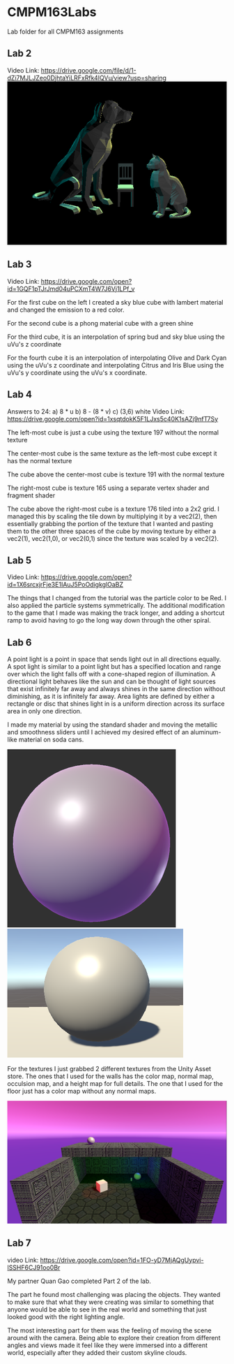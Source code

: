 # CMPM163Labs
Lab folder for all CMPM163 assignments

## Lab 2
Video Link: https://drive.google.com/file/d/1-dZi7MJLJZeo0DjhtaYiLRFxRfk4IQVu/view?usp=sharing
![](lab2/lab2part2.png)

## Lab 3
Video Link: https://drive.google.com/open?id=1GQF1pTJrJmd04uPCXmT4W7J6Vj1LPf_v

For the first cube on the left I created a sky blue cube with lambert material and changed the emission to a red color.

For the second cube is a phong material cube with a green shine

For the third cube, it is an interpolation of spring bud and sky blue using the uVu's z coordinate 

For the fourth cube it is an interpolation of interpolating Olive and Dark Cyan using the uVu's z coordinate and interpolating Citrus and Iris Blue using the uVu's y coordinate using the uVu's x coordinate.

## Lab 4
Answers to 24:
a) 8 * u
b) 8 - (8 * v)
c) (3,6) white
Video Link: https://drive.google.com/open?id=1xsqtdokK5F1LJxs5c40K1sAZj9nfT7Sy

The left-most cube is just a cube using the texture 197 without the normal texture

The center-most cube is the same texture as the left-most cube except it has the normal texture

The cube above the center-most cube is texture 191 with the normal texture

The right-most cube is texture 165 using a separate vertex shader and fragment shader

The cube above the right-most cube is a texture 176 tiled into a 2x2 grid. I managed this by scaling the tile down by multiplying it by a vec2(2), then essentially grabbing the portion of the texture that I wanted and pasting them to the other three spaces of the cube by moving texture by either a vec2(1), vec2(1,0), or vec2(0,1) since the texture was scaled by a vec2(2).

## Lab 5
Video Link: https://drive.google.com/open?id=1X6srcxjrFje3E1IAuJ5PoOdigkglOaBZ

The things that I changed from the tutorial was the particle color to be Red. I also applied the particle systems symmetrically. The additional modification to the game that I made was making the track longer, and adding a shortcut ramp to avoid having to go the long way down through the other spiral. 

## Lab 6
A point light is a point in space that sends light out in all directions equally.
A spot light is similar to a point light but has a specified location and range over which the light falls off with a cone-shaped region of illumination. 
A directional light behaves like the sun and can be thought of light sources that exist infinitely far away and always shines in the same direction without diminishing, as it is infinitely far away.
Area lights are defined by either a rectangle or disc that shines light in is a uniform direction across its surface area in only one direction. 

I made my material by using the standard shader and moving the metallic and smoothness sliders until I achieved my desired effect of an aluminum-like material on soda cans.

![](lab6/MyMaterial.png)
![](lab6/MetallicMaterial.png)

For the textures I just grabbed 2 different textures from the Unity Asset store. The ones that I used for the walls has the color map, normal map, occulsion map, and a height map for full details. The one that I used for the floor just has a color map without any normal maps. 

![](lab6/myScene.png)

## Lab 7 

video Link: https://drive.google.com/open?id=1FO-yD7MjAQgUypvi-lSSHF6CJ91oo0Br

My partner Quan Gao completed Part 2 of the lab.

The part he found most challenging was placing the objects. They wanted to make sure that what they were creating was similar to something that anyone would be able to see in the real world and something that just looked good with the right lighting angle.

The most interesting part for them was the feeling of moving the scene around with the camera. Being able to explore their creation from different angles and views made it feel like they were immersed into a different world, especially after they added their custom skyline clouds.